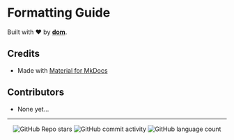 # Formatting Guide

Built with ❤️ by [**dom**](https://github.com/uravgcatboy).

## Credits

* Made with [Material for MkDocs](https://squidfunk.github.io/mkdocs-material/)

## Contributors

* None yet...


<!-- Footer -->

---

<p align="center">
  <img alt="GitHub Repo stars" src="https://img.shields.io/github/stars/uravgcatboy/formatting?style=for-the-badge">
  <img alt="GitHub commit activity" src="https://img.shields.io/github/commit-activity/m/uravgcatboy/formatting?style=for-the-badge">
  <img alt="GitHub language count" src="https://img.shields.io/github/languages/count/uravgcatboy/formatting?style=for-the-badge">
</p>
